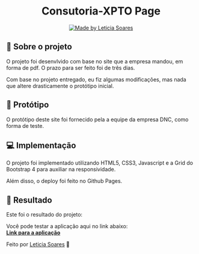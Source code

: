 <h1 align="center">Consutoria-XPTO Page</h1>

<p align="center">
  <a href="https://github.com/leticia-soares">
    <img alt="Made by Leticia Soares" src="https://img.shields.io/badge/made%20by-Leticia%20Soares-%2304D361">
  </a>
</p>

## 🚀 Sobre o projeto

O projeto foi desenvlvido com base no site que a empresa mandou, em forma de pdf. O prazo para ser feito foi de três dias.

Com base no projeto entregado, eu fiz algumas modificações, mas nada que altere drasticamente o protótipo inicial.

## :art: Protótipo

O protótipo deste site foi fornecido pela a equipe da empresa DNC, como
forma de teste.

## :computer: Implementação

O projeto foi implementado utilizando HTML5, CSS3, Javascript e a Grid do Bootstrap 4 para auxiliar na responsividade.

Além disso, o deploy foi feito no Github Pages.

## :clap: Resultado

Este foi o resultado do projeto:

Você pode testar a aplicação aqui no link abaixo: <br/>
**[Link para a aplicação](https://leticia-soares.github.io/consutoria-xpto/)**

Feito por <a href="https://github.com/leticia-soares" target="_blank">Leticia Soares</a> :wave:
